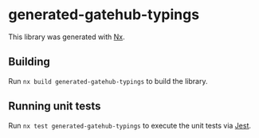 # generated-gatehub-typings

This library was generated with [Nx](https://nx.dev).

## Building

Run `nx build generated-gatehub-typings` to build the library.

## Running unit tests

Run `nx test generated-gatehub-typings` to execute the unit tests via [Jest](https://jestjs.io).
